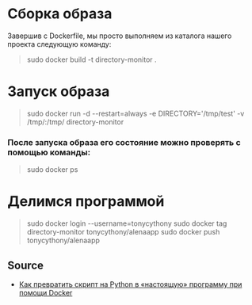 # Сборка образа

Завершив с Dockerfile, мы просто выполняем из каталога нашего проекта следующую команду:  

> sudo docker build -t directory-monitor .

# Запуск образа

> sudo docker run -d --restart=always -e DIRECTORY='/tmp/test' -v /tmp/:/tmp/ directory-monitor

### После запуска образа его состояние можно проверять с помощью команды:  

> sudo docker ps


# Делимся программой

> sudo docker login --username=tonycythony
> sudo docker tag directory-monitor tonycythony/alenaapp
> sudo docker push tonycythony/alenaapp


## Source

* [Как превратить скрипт на Python в «настоящую» программу при помощи Docker](https://habr.com/ru/company/vdsina/blog/555540/)
